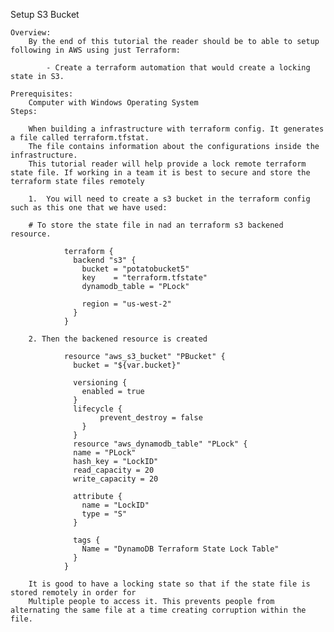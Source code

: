 Setup S3 Bucket

	Overview:
		By the end of this tutorial the reader should be to able to setup following in AWS using just Terraform:
		
			- Create a terraform automation that would create a locking state in S3.
		
	Prerequisites:
		Computer with Windows Operating System
	Steps:
	
		When building a infrastructure with terraform config. It generates a file called terraform.tfstat.
		The file contains information about the configurations inside the infrastructure.
		This tutorial reader will help provide a lock remote terraform state file. If working in a team it is best to secure and store the terraform state files remotely
	
		1.  You will need to create a s3 bucket in the terraform config such as this one that we have used:
		
		# To store the state file in nad an terraform s3 backened resource.
		
				terraform {
				  backend "s3" {
					bucket = "potatobucket5"
					key    = "terraform.tfstate"
					dynamodb_table = "PLock"

					region = "us-west-2"
				  }
				}

		2. Then the backened resource is created 
		
				resource "aws_s3_bucket" "PBucket" {
				  bucket = "${var.bucket}"

				  versioning {
					enabled = true
				  }
				  lifecycle {
						prevent_destroy = false
					}
				  }
				  resource "aws_dynamodb_table" "PLock" {
				  name = "PLock"
				  hash_key = "LockID"
				  read_capacity = 20
				  write_capacity = 20
				 
				  attribute {
					name = "LockID"
					type = "S"
				  }
				 
				  tags {
					Name = "DynamoDB Terraform State Lock Table"
				  }
				}

		It is good to have a locking state so that if the state file is stored remotely in order for
		Multiple people to access it. This prevents people from alternating the same file at a time creating corruption within the file.